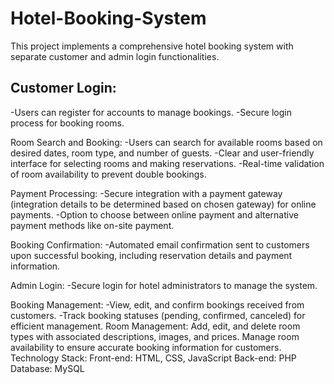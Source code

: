 # Hotel-Booking-System
This project implements a comprehensive hotel booking system with separate customer and admin login functionalities.

## Customer Login:
-Users can register for accounts to manage bookings.
-Secure login process for booking rooms.

Room Search and Booking:
-Users can search for available rooms based on desired dates, room type, and number of guests.
-Clear and user-friendly interface for selecting rooms and making reservations.
-Real-time validation of room availability to prevent double bookings.

Payment Processing:
-Secure integration with a payment gateway (integration details to be determined based on chosen gateway) for online payments.
-Option to choose between online payment and alternative payment methods like on-site payment.

Booking Confirmation:
-Automated email confirmation sent to customers upon successful booking, including reservation details and payment information.

Admin Login:
-Secure login for hotel administrators to manage the system.

Booking Management:
-View, edit, and confirm bookings received from customers.
-Track booking statuses (pending, confirmed, canceled) for efficient management.
Room Management:
Add, edit, and delete room types with associated descriptions, images, and prices.
Manage room availability to ensure accurate booking information for customers.
Technology Stack:
Front-end: HTML, CSS, JavaScript
Back-end: PHP
Database: MySQL
